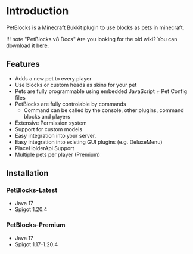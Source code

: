 # Introduction

PetBlocks is a Minecraft Bukkit plugin to use blocks as pets in minecraft.

!!! note "PetBlocks v8 Docs"
    Are you looking for the old wiki? You can download it [here.](https://shynixn.github.io/PetBlocks/8.0.0/wiki.zip)

## Features

* Adds a new pet to every player
* Use blocks or custom heads as skins for your pet
* Pets are fully programmable using embedded JavaScript + Pet Config files
* PetBlocks are fully controlable by commands
  * Command can be called by the console, other plugins, command blocks and players
* Extensive Permission system
* Support for custom models
* Easy integration into your server. 
* Easy integration into existing GUI plugins (e.g. DeluxeMenu)
* PlaceHolderApi Support
* Multiple pets per player (Premium)

## Installation

### PetBlocks-Latest

* Java 17 
* Spigot 1.20.4


### PetBlocks-Premium

* Java 17
* Spigot 1.17-1.20.4
